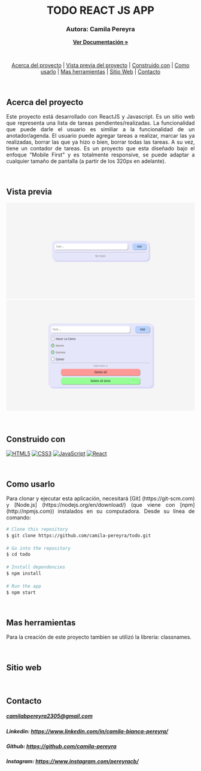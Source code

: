 <div align="center">
  <h1>TODO REACT JS APP
  <br>
</div>
<h3 align="center">Autora: Camila Pereyra</h3>
<p align="center"><a href="https://github.com/camila-pereyra/todo"><strong>Ver Documentación »</strong></a> </p>
<br>
<p align="center">
  <a href="#acerca-del-proyecto">Acerca del proyecto</a> |
  <a href="#vista-previa">Vista previa del proyecto</a> |
  <a href="#construido-con">Construido con</a> |
  <a href="#como-usarlo">Como usarlo</a> |
  <a href="#mas-herramientas">Mas herramientas</a> |
  <a href="#sitio-web">Sitio Web</a> |
  <a href="#contacto">Contacto</a> 
</p>
<br>

## Acerca del proyecto
<p align="justify">Este proyecto está desarrollado con ReactJS y Javascript. 
Es un sitio web que representa una lista de tareas pendientes/realizadas. La funcionalidad que puede darle el usuario es similiar a la funcionalidad de un anotador/agenda. El usuario puede agregar tareas a realizar, marcar las ya realizadas, borrar las que ya hizo o bien, borrar todas las tareas. A su vez, tiene un contador de tareas. Es un proyecto que esta diseñado bajo el enfoque "Mobile First" y es totalmente responsive, se puede adaptar a cualquier tamaño de pantalla (a partir de los 320px en adelante).
</p>
<br>

## Vista previa

<a href="https://github.com/camila-pereyra/todo/"><img src="src/images/TV7b0qn.png" alt="Calculator" width="800"></a>
<a href="https://github.com/camila-pereyra/todo/"><img src="src/images/vmTnjwV.png" alt="Calculator" width="800"></a>

<br>

## Construido con
<p dir="auto">
<a target="_blank" rel="noopener noreferrer nofollow" href="https://camo.githubusercontent.com/49fbb99f92674cc6825349b154b65aaf4064aec465d61e8e1f9fb99da3d922a1/68747470733a2f2f696d672e736869656c64732e696f2f62616467652f68746d6c352d2532334533344632362e7376673f7374796c653d666f722d7468652d6261646765266c6f676f3d68746d6c35266c6f676f436f6c6f723d7768697465"><img src="https://camo.githubusercontent.com/49fbb99f92674cc6825349b154b65aaf4064aec465d61e8e1f9fb99da3d922a1/68747470733a2f2f696d672e736869656c64732e696f2f62616467652f68746d6c352d2532334533344632362e7376673f7374796c653d666f722d7468652d6261646765266c6f676f3d68746d6c35266c6f676f436f6c6f723d7768697465" alt="HTML5" data-canonical-src="https://img.shields.io/badge/html5-%23E34F26.svg?style=for-the-badge&amp;logo=html5&amp;logoColor=white" style="max-width: 100%;"></a>
<a target="_blank" rel="noopener noreferrer nofollow" href="https://camo.githubusercontent.com/e6b67b27998fca3bccf4c0ee479fc8f9de09d91f389cccfbe6cb1e29c10cfbd7/68747470733a2f2f696d672e736869656c64732e696f2f62616467652f637373332d2532333135373242362e7376673f7374796c653d666f722d7468652d6261646765266c6f676f3d63737333266c6f676f436f6c6f723d7768697465"><img src="https://camo.githubusercontent.com/e6b67b27998fca3bccf4c0ee479fc8f9de09d91f389cccfbe6cb1e29c10cfbd7/68747470733a2f2f696d672e736869656c64732e696f2f62616467652f637373332d2532333135373242362e7376673f7374796c653d666f722d7468652d6261646765266c6f676f3d63737333266c6f676f436f6c6f723d7768697465" alt="CSS3" data-canonical-src="https://img.shields.io/badge/css3-%231572B6.svg?style=for-the-badge&amp;logo=css3&amp;logoColor=white" style="max-width: 100%;"></a>
<a target="_blank" rel="noopener noreferrer nofollow" href="https://camo.githubusercontent.com/aeddc848275a1ffce386dc81c04541654ca07b2c43bbb8ad251085c962672aea/68747470733a2f2f696d672e736869656c64732e696f2f62616467652f6a6176617363726970742d2532333332333333302e7376673f7374796c653d666f722d7468652d6261646765266c6f676f3d6a617661736372697074266c6f676f436f6c6f723d253233463744463145"><img src="https://camo.githubusercontent.com/aeddc848275a1ffce386dc81c04541654ca07b2c43bbb8ad251085c962672aea/68747470733a2f2f696d672e736869656c64732e696f2f62616467652f6a6176617363726970742d2532333332333333302e7376673f7374796c653d666f722d7468652d6261646765266c6f676f3d6a617661736372697074266c6f676f436f6c6f723d253233463744463145" alt="JavaScript" data-canonical-src="https://img.shields.io/badge/javascript-%23323330.svg?style=for-the-badge&amp;logo=javascript&amp;logoColor=%23F7DF1E" style="max-width: 100%;"></a>
<a target="_blank" rel="noopener noreferrer nofollow" href="https://camo.githubusercontent.com/ab4c3c731a174a63df861f7b118d6c8a6c52040a021a552628db877bd518fe84/68747470733a2f2f696d672e736869656c64732e696f2f62616467652f72656163742d2532333230323332612e7376673f7374796c653d666f722d7468652d6261646765266c6f676f3d7265616374266c6f676f436f6c6f723d253233363144414642"><img src="https://camo.githubusercontent.com/ab4c3c731a174a63df861f7b118d6c8a6c52040a021a552628db877bd518fe84/68747470733a2f2f696d672e736869656c64732e696f2f62616467652f72656163742d2532333230323332612e7376673f7374796c653d666f722d7468652d6261646765266c6f676f3d7265616374266c6f676f436f6c6f723d253233363144414642" alt="React" data-canonical-src="https://img.shields.io/badge/react-%2320232a.svg?style=for-the-badge&amp;logo=react&amp;logoColor=%2361DAFB" style="max-width: 100%;"></a>
</p>
<br>



## Como usarlo
<p align="justify"> Para clonar y ejecutar esta aplicación, necesitará [Git] (https://git-scm.com) y [Node.js] (https://nodejs.org/en/download/) (que viene con [npm] (http://npmjs.com)) instalados en su computadora. Desde su línea de comando:</p>

```bash
# Clone this repository
$ git clone https://github.com/camila-pereyra/todo.git

# Go into the repository
$ cd todo

# Install dependencies
$ npm install

# Run the app
$ npm start
```
<br>

## Mas herramientas
<p align="justify">Para la creación de este proyecto tambien se utilizó la libreria: classnames.
</p>

<br>

## Sitio web


<br>

## Contacto
##### **camilabpereyra2305@gmail.com**
##### Linkedin: https://www.linkedin.com/in/camila-bianca-pereyra/
##### Github: https://github.com/camila-pereyra
##### Instagram: https://www.instagram.com/pereyracb/
